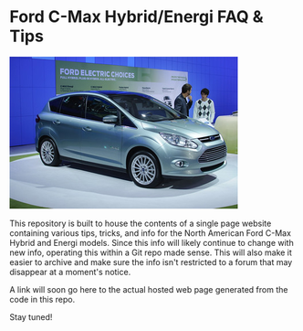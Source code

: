 # Ford C-Max Hybrid/Energi FAQ & Tips

![Ford C-Max Energi cover image](source/images/cmax_image.jpg)

This repository is built to house the contents of a single page website containing various tips, tricks, and info for the North American Ford C-Max Hybrid and Energi models. Since this info will likely continue to change with new info, operating this within a Git repo made sense. This will also make it easier to archive and make sure the info isn't restricted to a forum that may disappear at a moment's notice.

A link will soon go here to the actual hosted web page generated from the code in this repo.

Stay tuned!
